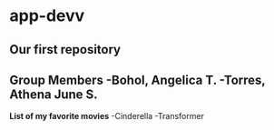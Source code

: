 # app-devv
Our first repository
---------------------------
**Group Members**
-Bohol, Angelica T.
-Torres, Athena June S.
---------------------------
**List of my favorite movies**
-Cinderella
-Transformer
